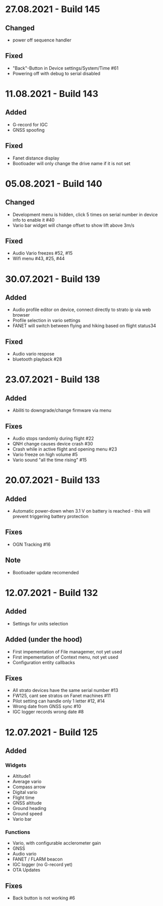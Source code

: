 # 27.08.2021 - Build 145

## Changed
 * power off sequence handler
 
## Fixed
 * "Back"-Button in Device settings/System/Time #61
 * Powering off with debug to serial disabled
 

# 11.08.2021 - Build 143

## Added
 * G-record for IGC
 * GNSS spoofing 
 
## Fixed
 * Fanet distance display
 * Bootloader will only change the drive name if it is not set


# 05.08.2021 - Build 140

## Changed
 * Development menu is hidden, click 5 times on serial number in device info to enable it #40
 * Vario bar widget will change offset to show lift above 3m/s
 
## Fixed
 * Audio Vario freezes #52, #15
 * Wifi menu #43, #25, #44

# 30.07.2021 - Build 139

## Added
 * Audio profile editor on device, connect directly to strato ip via web browser
 * Profile selection in vario settings
 * FANET will switch between flying and hiking based on flight status34 

## Fixed
 * Audio vario respose
 * bluetooth playback #28

# 23.07.2021 - Build 138

## Added
 * Abiliti to downgrade/change firmware via menu

## Fixes
 * Audio stops randomly during flight #22
 * QNH change causes device crash #30
 * Crash while in active flight and opening menu #23
 * Vario freeze on high volume #5
 * Vario sound "all the time rising" #15
 

# 20.07.2021 - Build 133

## Added
 * Automatic power-down when 3.1 V on battery is reached - this will prevent triggering battery protection
 
## Fixes
 * OGN Tracking #16
 
## Note
 * Bootloader update recomended

# 12.07.2021 - Build 132

## Added
 * Settings for units selection

## Added (under the hood)
 * First impementation of File managemer, not yet used
 * First impementation of Context menu, not yet used
 * Configuration entity callbacks
  
## Fixes
 * All strato devices have the same serial number #13
 * FW125, cant see stratos on Fanet machines #11
 * Pilot setting can handle only 1 letter #12, #14
 * Wrong date from GNSS sync #10
 * IGC logger records wrong date #8
 

# 12.07.2021 - Build 125

## Added

### Widgets
 * Altitude1
 * Average vario
 * Compass arrow
 * Digital vario
 * Flight time
 * GNSS altitude
 * Ground heading
 * Ground speed
 * Vario bar
 
### Functions
 * Vario, with configurable acclerometer gain
 * GNSS
 * Audio vario
 * FANET / FLARM beacon
 * IGC logger (no G-record yet)
 * OTA Updates
  
## Fixes
 * Back button is not working #6
 


